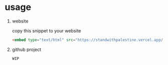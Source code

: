 # usage

1. website 

   copy this snippet to your website

   ```html
   <embed type="text/html" src="https://standwithpalestine.vercel.app/banner.html" width="100%">
   ```

1. github project
   ```
   WIP
   ```
